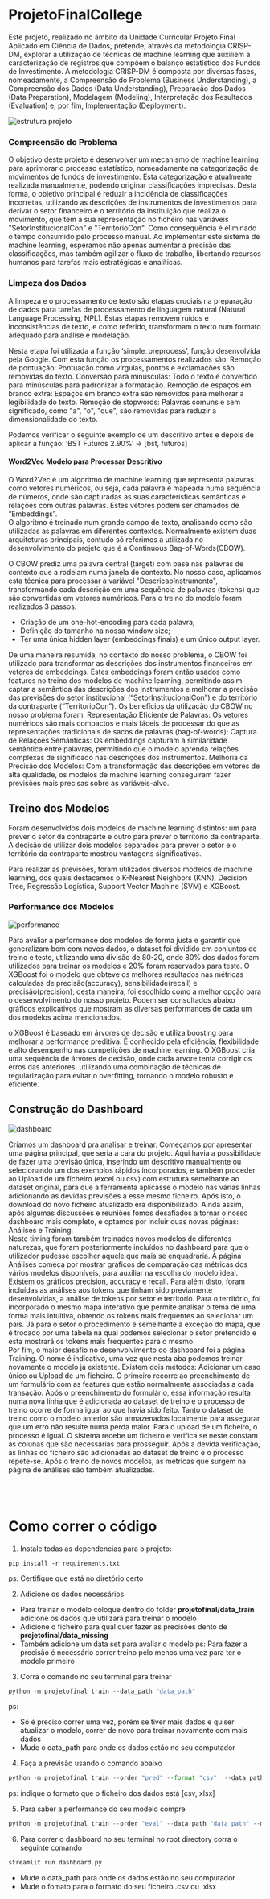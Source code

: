 # ProjetoFinalCollege
Este projeto, realizado no âmbito da Unidade Curricular Projeto Final Aplicado em Ciência de Dados, pretende, através da metodologia CRISP-DM, explorar a utilização de técnicas de machine learning que auxiliem a caracterização de registros que compõem o balanço estatístico dos Fundos de Investimento.
A metodologia CRISP-DM é composta por diversas fases, nomeadamente, a Compreensão do Problema (Business Understanding), a Compreensão dos Dados (Data Understanding), Preparação dos Dados (Data Preparation), Modelagem (Modeling), Interpretação dos Resultados (Evaluation) e, por fim, Implementação (Deployment). 

![estrutura projeto]('imagens/organizar.png')

### Compreensão do Problema
O objetivo deste projeto é desenvolver um mecanismo de machine learning para aprimorar o processo estatístico, nomeadamente na categorização de movimentos de fundos de investimento. Esta categorização é atualmente realizada manualmente, podendo originar classificações imprecisas. Desta forma, o objetivo principal é reduzir a incidência de classificações incorretas, utilizando as descrições de instrumentos de investimentos para derivar o setor financeiro e o território da instituição que realiza o movimento, que tem a sua representação no ficheiro nas variáveis "SetorInstitucionalCon" e "TerritorioCon". Como consequência é eliminado o tempo consumido pelo processo manual. Ao implementar este sistema de machine learning, esperamos não apenas aumentar a precisão das classificações, mas também agilizar o fluxo de trabalho, libertando recursos humanos para tarefas mais estratégicas e analíticas.

###  Limpeza dos Dados
A limpeza e o processamento de texto são etapas cruciais na preparação de dados para tarefas de processamento de linguagem natural (Natural Language Processing, NPL). Estas etapas removem ruídos e inconsistências de texto, e como referido, transformam o texto num formato adequado para análise e modelação. <br>

Nesta etapa foi utilizada a função ‘simple_preprocess’, função desenvolvida pela Google. Com esta função os processamentos realizados são:
Remoção de pontuação: Pontuação como vírgulas, pontos e exclamações são removidas do texto.
Conversão para minúsculas: Todo o texto é convertido para minúsculas para padronizar a formatação.
Remoção de espaços em branco extra: Espaços em branco extra são removidos para melhorar a legibilidade do texto.
Remoção de stopwords: Palavras comuns e sem significado, como "a", "o", "que", são removidas para reduzir a dimensionalidade do texto. <br>

Podemos verificar o seguinte exemplo de um descritivo antes e depois de aplicar a função: 
‘BST Futuros 2.90%’ → [bst, futuros]

#### Word2Vec Modelo para Processar Descritivo 
O Word2Vec é um algoritmo de machine learning que representa palavras como vetores numéricos, ou seja, cada palavra é mapeada numa sequência de números, onde são capturadas as suas características semânticas e relações com outras palavras. Estes vetores podem ser chamados de “Embeddings”. <br>
O algoritmo é treinado num grande campo de texto, analisando como são utilizadas as palavras em diferentes contextos. Normalmente existem duas arquiteturas principais, contudo só referimos a utilizada no desenvolvimento do projeto que é a Continuous Bag-of-Words(CBOW).<br>

O CBOW prediz uma palavra central (target) com base nas palavras de contexto que a rodeiam numa janela de contexto. No nosso caso, aplicamos esta técnica para processar a variável "DescricaoInstrumento", transformando cada descrição em uma sequência de palavras (tokens) que são convertidas em vetores numéricos. Para o treino do modelo foram realizados 3 passos:
- Criação de um one-hot-encoding para cada palavra;
- Definição do tamanho na nossa window size;
- Ter uma única hidden layer (embeddings finais) e um único output layer.

De uma maneira resumida, no contexto do nosso problema, o CBOW foi utilizado para transformar as descrições dos instrumentos financeiros em vetores de embeddings. Estes embeddings foram então usados como features no treino dos modelos de machine learning, permitindo assim captar a semântica das descrições dos instrumentos e melhorar a precisão das previsões do setor institucional (“SetorInstitucionalCon”) e do território da contraparte (“TerritorioCon”). Os benefícios da utilização do CBOW no nosso problema foram:
Representação Eficiente de Palavras: Os vetores numéricos são mais compactos e mais fáceis de processar do que as representações tradicionais de sacos de palavras (bag-of-words);
Captura de Relações Semânticas: Os embeddings capturam a similaridade semântica entre palavras, permitindo que o modelo aprenda relações complexas de significado nas descrições dos instrumentos.
Melhoria da Precisão dos Modelos: Com a transformação das descrições em vetores de alta qualidade, os modelos de machine learning conseguiram fazer previsões mais precisas sobre as variáveis-alvo.

## Treino dos Modelos
Foram desenvolvidos dois modelos de machine learning distintos: um para prever o setor da contraparte e outro para prever o território da contraparte. A decisão de utilizar dois modelos separados para prever o setor e o território da contraparte mostrou vantagens significativas. <br>

Para realizar as previsões, foram utilizados diversos modelos de machine learning, dos quais destacamos o K-Nearest Neighbors (KNN), Decision Tree, Regressão Logística, Support Vector Machine (SVM) e XGBoost.

### Performance dos Modelos
![performance]('imagens/modelos_performance.png')

Para avaliar a performance dos modelos de forma justa e garantir que generalizam bem com novos dados, o dataset foi dividido em conjuntos de treino e teste, utilizando uma divisão de 80-20, onde 80% dos dados foram utilizados para treinar os modelos e 20% foram reservados para teste. O XGBoost foi o modelo que obteve os melhores resultados nas métricas calculadas de precisão(accuracy), sensibilidade(recall) e precisão(precision), desta maneira, foi escolhido como a melhor opção para o desenvolvimento do nosso projeto. Podem ser consultados abaixo gráficos explicativos que mostram as diversas performances de cada um dos modelos acima mencionados.  <br>


 o XGBoost é baseado em árvores de decisão e utiliza boosting para melhorar a performance preditiva. É conhecido pela eficiência, flexibilidade e alto desempenho nas competições de machine learning. O XGBoost cria uma sequência de árvores de decisão, onde cada árvore tenta corrigir os erros das anteriores, utilizando uma combinação de técnicas de regularização para evitar o overfitting, tornando o modelo robusto e eficiente. 


## Construção do Dashboard
![dashboard]('imagens/dashboard.jpg')

Criamos um dashboard pra analisar e treinar. 
Começamos por apresentar uma página principal, que seria a cara do projeto. Aqui havia a possibilidade de fazer uma previsão única, inserindo um descritivo manualmente ou selecionando um dos exemplos rápidos incorporados, e também proceder ao Upload de um ficheiro (excel ou csv) com estrutura semelhante ao dataset original, para que a ferramenta aplicasse o modelo nas várias linhas adicionando as devidas previsões a esse mesmo ficheiro. Após isto, o download do novo ficheiro atualizado era disponibilizado. Ainda assim, após algumas discussões e reuniões fomos desafiados a tornar o nosso dashboard mais completo, e optamos por incluir duas novas páginas: Análises e Training.
<br>
Neste timing foram também treinados novos modelos de diferentes naturezas, que foram posteriormente incluídos no dashboard para que o utilizador pudesse escolher aquele que mais se enquadraria. A página Análises começa por mostrar gráficos de comparação das métricas dos vários modelos disponíveis, para auxiliar na escolha do modelo ideal. Existem os gráficos precision, accuracy e recall. Para além disto, foram incluídas as análises aos tokens que tinham sido previamente desenvolvidas, a análise de tokens por setor e território. Para o território, foi incorporado o mesmo mapa interativo que permite analisar o tema de uma forma mais intuitiva, obtendo os tokens mais frequentes ao selecionar um país. Já para o setor o procedimento é semelhante à exceção do mapa, que é trocado por uma tabela na qual podemos selecionar o setor pretendido e esta mostrará os tokens mais frequentes para o mesmo.
<br>
Por fim, o maior desafio no desenvolvimento do dashboard foi a página Training. O nome é indicativo, uma vez que nesta aba podemos treinar novamente o modelo já existente. Existem dois métodos: Adicionar um caso único ou Upload de um ficheiro. O primeiro recorre ao preenchimento de um formulário com as features que estão normalmente associadas a cada transação. Após o preenchimento do formulário, essa informação resulta numa nova linha que é adicionada ao dataset de treino e o processo de treino ocorre de forma igual ao que havia sido feito. Tanto o dataset de treino como o modelo anterior são armazenados localmente para assegurar que um erro não resulte numa perda maior. Para o upload de um ficheiro, o processo é igual. O sistema recebe um ficheiro e verifica se neste constam as colunas que são necessárias para prosseguir. Após a devida verificação, as linhas do ficheiro são adicionadas ao dataset de treino e o processo repete-se. Após o treino de novos modelos, as métricas que surgem na página de análises são também atualizadas.


<br><br>
# Como correr o código
1. Instale todas as dependencias para o projeto: 
```
pip install -r requirements.txt
```
ps: Certifique que está no diretório certo

2. Adicione os dados necessários
- Para treinar o modelo coloque dentro do folder **projetofinal/data_train** adicione os dados que utilizará para treinar o modelo
- Adicione o ficheiro para qual quer fazer as precisões dento de **projetofinal/data_missing**
- Também adicione um data set para avaliar o modelo
ps: Para fazer a precisão é necessário correr treino pelo menos uma vez para ter o modelo primeiro

3. Corra o comando no seu terminal para treinar
```python
python -m projetofinal train --data_path "data_path"
```
ps: 
- Só é preciso correr uma vez, porém se tiver mais dados e quiser atualizar o modelo, correr de novo para treinar novamente com mais dados
- Mude o data_path para onde os dados estão no seu computador

4.  Faça a previsão usando o comando abaixo
```python
python -m projetofinal train --order "pred" --format "csv"  --data_path "data_path" --model_name "name_of_model"
```
ps: indique o formato que o ficheiro dos dados está [csv, xlsx]

5. Para saber a performance do seu modelo compre
```python
python -m projetofinal train --order "eval" --data_path "data_path" --model_path 'model_path'  --format "csv" --model_name "name_of_model" 
```

6. Para correr o dashboard no seu terminal no root directory corra o seguinte comando
```python
streamlit run dashboard.py    
```

- Mude o data_path para onde os dados estão no seu computador
- Mude o fomato para o formato do seu  ficheiro .csv ou .xlsx